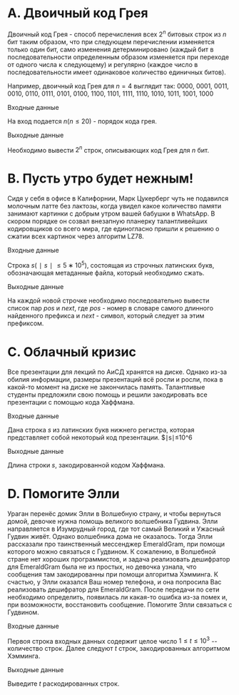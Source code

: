 # A. Двоичный код Грея
Двоичный код Грея - способ перечисления всех $2^{n}$ битовых строк из $n$ бит таким образом, что при следующем перечислении изменяется только один бит, само изменения детерминировано (каждый бит в последовательности определенным образом изменяется при переходе от одного числа к следующему) и регулярно (каждое число в последовательности имеет одинаковое количество единичных битов).

Например, двоичный код Грея для $n=4$ выглядит так: 0000, 0001, 0011, 0010, 0110, 0111, 0101, 0100, 1100, 1101, 1111, 1110, 1010, 1011, 1001, 1000

Входные данные

На вход подается $n (n ≤ 20)$ - порядок кода грея.

Выходные данные

Необходимо вывести $2^{n}$ строк, описывающих код Грея для $n$ бит.

# B. Пусть утро будет нежным!
Сидя у себя в офисе в Калифорнии, Марк Цукерберг чуть не подавился молочным латте без лактозы, когда увидел какое количество памяти занимают картинки с добрым утром вашей бабушки в WhatsApp. В скором порядке он созвал внезапную планерку талантливейших кодировщиков со всего мира, где единогласно пришли к решению о сжатии всех картинок через алгоритм LZ78.

Входные данные

Строка $s (∣s∣ ≤ 5∗10^5)$, состоящая из строчных латинских букв, обозначающая метаданные файла, который необходимо сжать.

Выходные данные

На каждой новой строчке необходимо последовательно вывести список пар $pos$ и $next$, где $pos$ - номер в словаре самого длинного найденного префикса и $next$ - символ, который следует за этим префиксом.

# C. Облачный кризис
Все презентации для лекций по АиСД хранятся на диске. Однако из-за обилия информации, размеры презентаций всё росли и росли, пока в какой-то момент на диске не закончилась память. Талантливые студенты предложили свою помощь и решили закодировать все презентации с помощью кода Хаффмана.

Входные данные

Дана строка $s$ из латинских букв нижнего регистра, которая представляет собой некоторый код презентации. $∣s∣≤10^6 

Выходные данные

Длина строки $s$, закодированной кодом Хаффмана.

# D. Помогите Элли
Ураган перенёс домик Элли в Волшебную страну, и чтобы вернуться домой, девочке нужна помощь великого волшебника Гудвина. Элли направляется в Изумрудный город, где тот самый Великий и Ужасный Гудвин живёт. Однако волшебника дома не оказалось. Тогда Элли рассказали про таинственный мессенджер EmeraldGram, при помощи которого можно связаться с Гудвином. К сожалению, в Волшебной стране нет хороших программистов, и задача реализовать дешифратор для EmeraldGram была не из простых, но девочка узнала, что сообщения там закодированны при помощи алгоритма Хэмминга. К счастью, у Элли оказался Ваш номер телефона, и она попросила Вас реализовать дешифратор для EmeraldGram. После передачи по сети необходимо определить, появилась ли какая-то ошибка из-за помех и, при возможности, восстановить сообщение. Помогите Элли связаться с Гудвином.

Входные данные

Первоя строка входных данных содержит целое число $1≤t≤10^3$ -- количество строк. Далее следуют $t$ строк, закодированных алгоритмом Хэмминга.

Выходные данные

Выведите $t$ раскодированных строк.